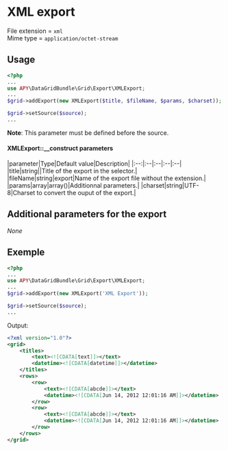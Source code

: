 XML export
==========

File extension = `xml`  
Mime type = `application/octet-stream`

## Usage
```php
<?php
...
use APY\DataGridBundle\Grid\Export\XMLExport; 
...
$grid->addExport(new XMLExport($title, $fileName, $params, $charset));

$grid->setSource($source);
...
```

**Note**: This parameter must be defined before the source.

#### XMLExport::__construct parameters

|parameter|Type|Default value|Description|
|:--:|:--|:--|:--|:--|
|title|string||Title of the export in the selector.|
|fileName|string|export|Name of the export file without the extension.|
|params|array|array()|Additionnal parameters.|
|charset|string|UTF-8|Charset to convert the ouput of the export.|

## Additional parameters for the export

_None_

## Exemple
```php
<?php
...
use APY\DataGridBundle\Grid\Export\XMLExport; 
...
$grid->addExport(new XMLExport('XML Export'));

$grid->setSource($source);
...
```

Output:
```xml
<?xml version="1.0"?>
<grid>
	<titles>
		<text><![CDATA[text]]></text>
		<datetime><![CDATA[datetime]]></datetime>
	</titles>
	<rows>
		<row>
			<text><![CDATA[abcde]]></text>
			<datetime><![CDATA[Jun 14, 2012 12:01:16 AM]]></datetime>
		</row>
		<row>
			<text><![CDATA[abcde]]></text>
			<datetime><![CDATA[Jun 14, 2012 12:01:16 AM]]></datetime>
		</row>
	</rows>
</grid>
```
